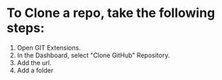 # To Clone a repo, take the following steps:

1. Open GIT Extensions.
2. In the Dashboard, select "Clone GitHub" Repository.
3. Add the url.
4. Add a folder
